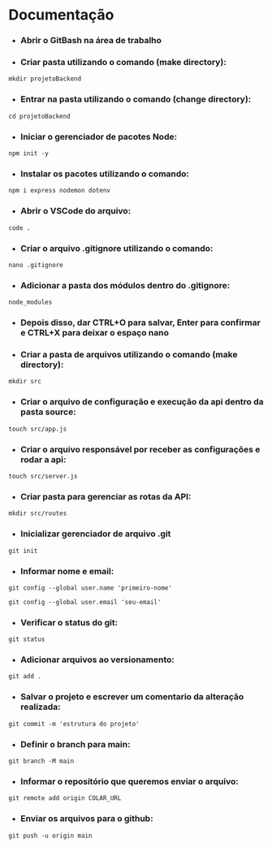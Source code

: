 # Documentação

* ### Abrir o GitBash na área de trabalho
* ### Criar pasta utilizando o comando (make directory):

```mkdir projetoBackend```

* ### Entrar na pasta utilizando o comando (change directory):

```cd projetoBackend```

* ### Iniciar o gerenciador de pacotes Node:

```npm init -y```

* ### Instalar os pacotes utilizando o comando:

```npm i express nodemon dotenv```

* ### Abrir o VSCode do arquivo:

```code .```

* ### Criar o arquivo .gitignore utilizando o comando:

```nano .gitignore```

* ### Adicionar a pasta dos módulos dentro do .gitignore:

```node_modules```

* ### Depois disso, dar CTRL+O para salvar, Enter para confirmar e CTRL+X para deixar o espaço nano
* ### Criar a pasta de arquivos utilizando o comando (make directory):

```mkdir src```

* ### Criar o arquivo de configuração e execução da api dentro da pasta source:

```touch src/app.js```

* ### Criar o arquivo responsável por receber as configurações e rodar a api:

```touch src/server.js```

* ### Criar pasta para gerenciar as rotas da API:

```mkdir src/routes```

* ### Inicializar gerenciador de arquivo .git

```git init```

* ### Informar nome e email:

```git config --global user.name 'primeiro-nome'```

```git config --global user.email 'seu-email'```

* ### Verificar o status do git:

```git status```

* ### Adicionar arquivos ao versionamento:

```git add .```

* ### Salvar o projeto e escrever um comentario da alteração realizada:

```git commit -m 'estrutura do projeto'```

* ### Definir o branch para main:

```git branch -M main```

* ### Informar o repositório que queremos enviar o arquivo:

```git remote add origin COLAR_URL```

* ### Enviar os arquivos para o github:

```git push -u origin main```